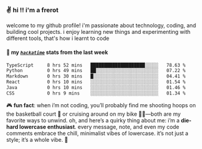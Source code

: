 ### ✌️ hi !! i'm a frerot

welcome to my github profile! i'm passionate about technology, coding, and
building cool projects. i enjoy learning new things and experimenting with
different tools, that's how i learnt to code

#### 📡 my [_`hackatime`_](https://waka.hackclub.com) stats from the last week

<!--START_SECTION:waka-->

```txt
TypeScript     8 hrs 52 mins   ████████████████████░░░░░   78.63 %
Python         0 hrs 49 mins   ██░░░░░░░░░░░░░░░░░░░░░░░   07.22 %
Markdown       0 hrs 30 mins   █░░░░░░░░░░░░░░░░░░░░░░░░   04.41 %
React          0 hrs 10 mins   ░░░░░░░░░░░░░░░░░░░░░░░░░   01.54 %
Java           0 hrs 10 mins   ░░░░░░░░░░░░░░░░░░░░░░░░░   01.46 %
CSS            0 hrs 9 mins    ░░░░░░░░░░░░░░░░░░░░░░░░░   01.34 %
```

<!--END_SECTION:waka-->

🎮 **fun fact**: when i’m not coding, you’ll probably find me shooting hoops on
the basketball court 🏀 or cruising around on my bike 🚴‍♂️—both are my favorite
ways to unwind. oh, and here’s a quirky thing about me: i’m a **die-hard
lowercase enthusiast**. every message, note, and even my code comments embrace
the chill, minimalist vibes of lowercase. it’s not just a style; it’s a whole
vibe. 🤘
